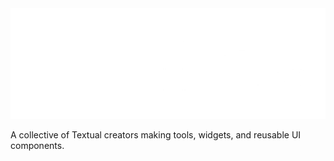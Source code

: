 <picture>
  <source media="(prefers-color-scheme: dark)" srcset="media/ttygroup-banner-dark-theme.png">
  <img src="media/ttygroup-banner-dark-theme.png">
</picture>

A collective of Textual creators making tools, widgets, and reusable UI components.
